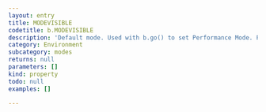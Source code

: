 ```yaml
---
layout: entry
title: MODEVISIBLE
codetitle: b.MODEVISIBLE
description: 'Default mode. Used with b.go() to set Performance Mode. Processes Document with Screen redraw, use this option to see direct results during the process. This will slow down the process in terms of processing time. This mode was also the default in Versions prior to 0.22'
category: Environment
subcategory: modes
returns: null
parameters: []
kind: property
todo: null
examples: []

---
```

